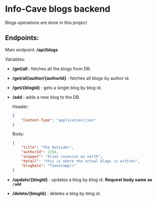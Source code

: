 # Info-Cave blogs backend

Blogs operations are done in this project

## Endpoints:

Main endpoint: **/api/blogs**

Variables:

-   **/get/all** : fetches all the blogs from DB.

-   **/get/all/author/{authorId}** : fetches all blogs by author id.

-   **/get/{blogId}** : gets a single blog by blog id.

-   **/add** : adds a new blog to the DB.

    Header:

    ```json
    {
    	"Content-Type": "application/json"
    }
    ```

    Body:

    ```json
    {
    	"title": "The Outsider",
    	"authorId": 2154,
    	"snippet": "Alien invasion on earth",
    	"detail": "this is where the actual blogs is written",
    	"blogDate": "Timestamp()"
    }
    ```

-   **/update/{blogId}** : updates a blog by blog id. **Request body same as `/add`**

-   **/delete/{blogId}** : deletes a blog by blog id.
